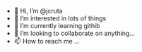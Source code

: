 - 👋 Hi, I’m @jcruta
- 👀 I’m interested in lots of things
- 🌱 I’m currently learning githib
- 💞️ I’m looking to collaborate on anything...
- 📫 How to reach me ...

<!---
jcruta/jcruta is a ✨ special ✨ repository because its `README.md` (this file) appears on your GitHub profile.
You can click the Preview link to take a look at your changes.
--->
